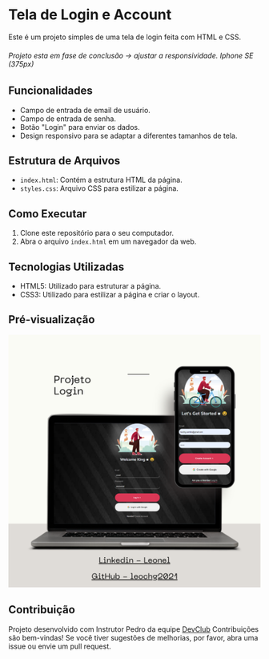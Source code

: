 <h1> Tela de Login e Account</h1>
Este é um projeto simples de uma tela de login feita com HTML e CSS.<br>
<h6>Projeto esta em fase de conclusão -> ajustar a responsividade. Iphone SE (375px)</h6>

## Funcionalidades

- Campo de entrada de email de usuário.
- Campo de entrada de senha.
- Botão "Login" para enviar os dados.
- Design responsivo para se adaptar a diferentes tamanhos de tela.

## Estrutura de Arquivos

- `index.html`: Contém a estrutura HTML da página.
- `styles.css`: Arquivo CSS para estilizar a página.

## Como Executar

1. Clone este repositório para o seu computador.
2. Abra o arquivo `index.html` em um navegador da web.

## Tecnologias Utilizadas

- HTML5: Utilizado para estruturar a página.
- CSS3: Utilizado para estilizar a página e criar o layout.

## Pré-visualização

<img src="https://github.com/leochg2021/Proj_logins/blob/main/img/Mockup_Login.png?raw=true"> <br>


## Contribuição
<ha>Projeto desenvolvido com Instrutor Pedro da equipe <a href="https://rodolfomori.com.br/devClub">DevClub</a></h2>
Contribuições são bem-vindas! Se você tiver sugestões de melhorias, por favor, abra uma issue ou envie um pull request.
